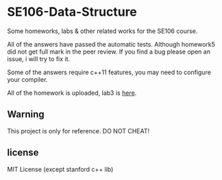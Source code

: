 # SE106-Data-Structure
Some homeworks, labs &amp; other related works for the SE106 course.

All of the answers have passed the automatic tests. Although homework5 did not get full mark in the peer review.
If you find a bug please open an issue, i will try to fix it.

Some of the answers require c++11 features, you may need to configure your compiler.

All of the homework is uploaded, lab3 is [here](https://github.com/codeworm96/yet_another_basic).

## Warning
This project is only for reference. DO NOT CHEAT!

## license
MIT License (except stanford c++ lib)

